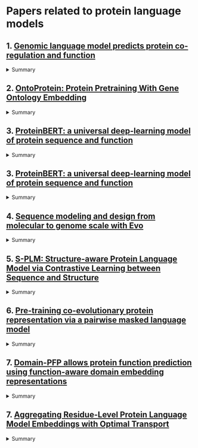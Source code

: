 # Papers related to protein language models

## 1. [Genomic language model predicts protein co-regulation and function](https://www.nature.com/articles/s41467-024-46947-9)
<details>
<summary>Summary</summary>

### Abstract
Deciphering the relationship between a gene and its genomic context is fundamental to understanding and engineering biological systems. Machine learning has shown promise in learning latent relationships underlying the sequence-structure-function paradigm from massive protein sequence datasets. However, to date, limited attempts have been made in extending this continuum to include higher order genomic context information. Evolutionary processes dictate the specificity of genomic contexts in which a gene is found across phylogenetic distances, and these emergent genomic patterns can be leveraged to uncover functional relationships between gene products. Here, we train a genomic language model (gLM) on millions of metagenomic scaffolds to learn the latent functional and regulatory relationships between genes. gLM learns contextualized protein embeddings that capture the genomic context as well as the protein sequence itself, and encode biologically meaningful and functionally relevant information (e.g. enzymatic function, taxonomy). Our analysis of the attention patterns demonstrates that gLM is learning co-regulated functional modules (i.e. operons). Our findings illustrate that gLM’s unsupervised deep learning of the metagenomic corpus is an effective and promising approach to encode functional semantics and regulatory syntax of genes in their genomic contexts and uncover complex relationships between genes in a genomic region.

[Github link](https://github.com/y-hwang/gLM)
</details>

## 2. [OntoProtein: Protein Pretraining With Gene Ontology Embedding](https://arxiv.org/abs/2201.11147)
<details>
<summary>Summary</summary>

### Abstract
Self-supervised protein language models have proved their effectiveness in learning the proteins representations. With the increasing computational power, current protein language models pre-trained with millions of diverse sequences can advance the parameter scale from million-level to billion-level and achieve remarkable improvement. However, those prevailing approaches rarely consider incorporating knowledge graphs (KGs), which can provide rich structured knowledge facts for better protein representations. We argue that informative biology knowledge in KGs can enhance protein representation with external knowledge. In this work, we propose OntoProtein, the first general framework that makes use of structure in GO (Gene Ontology) into protein pre-training models. We construct a novel large-scale knowledge graph that consists of GO and its related proteins, and gene annotation texts or protein sequences describe all nodes in the graph. We propose novel contrastive learning with knowledge-aware negative sampling to jointly optimize the knowledge graph and protein embedding during pre-training. Experimental results show that OntoProtein can surpass state-of-the-art methods with pre-trained protein language models in TAPE benchmark and yield better performance compared with baselines in protein-protein interaction and protein function prediction. Code and datasets are available in this https URL.

[Github link](https://github.com/zjunlp/OntoProtein)
</details>

## 3. [ProteinBERT: a universal deep-learning model of protein sequence and function](https://academic.oup.com/bioinformatics/article/38/8/2102/6502274)
<details>
<summary>Summary</summary>

### Abstract
Self-supervised deep language modeling has shown unprecedented success across natural language tasks, and has recently been repurposed to biological sequences. However, existing models and pretraining methods are designed and optimized for text analysis. We introduce ProteinBERT, a deep language model specifically designed for proteins. Our pretraining scheme combines language modeling with a novel task of Gene Ontology (GO) annotation prediction. We introduce novel architectural elements that make the model highly efficient and flexible to long sequences. The architecture of ProteinBERT consists of both local and global representations, allowing end-to-end processing of these types of inputs and outputs. ProteinBERT obtains near state-of-the-art performance, and sometimes exceeds it, on multiple benchmarks covering diverse protein properties (including protein structure, post-translational modifications and biophysical attributes), despite using a far smaller and faster model than competing deep-learning methods. Overall, ProteinBERT provides an efficient framework for rapidly training protein predictors, even with limited labeled data

[Github link](https://github.com/nadavbra/protein_bert)
</details>

## 3. [ProteinBERT: a universal deep-learning model of protein sequence and function](https://academic.oup.com/bioinformatics/article/38/8/2102/6502274)
<details>
<summary>Summary</summary>

### Abstract
Self-supervised deep language modeling has shown unprecedented success across natural language tasks, and has recently been repurposed to biological sequences. However, existing models and pretraining methods are designed and optimized for text analysis. We introduce ProteinBERT, a deep language model specifically designed for proteins. Our pretraining scheme combines language modeling with a novel task of Gene Ontology (GO) annotation prediction. We introduce novel architectural elements that make the model highly efficient and flexible to long sequences. The architecture of ProteinBERT consists of both local and global representations, allowing end-to-end processing of these types of inputs and outputs. ProteinBERT obtains near state-of-the-art performance, and sometimes exceeds it, on multiple benchmarks covering diverse protein properties (including protein structure, post-translational modifications and biophysical attributes), despite using a far smaller and faster model than competing deep-learning methods. Overall, ProteinBERT provides an efficient framework for rapidly training protein predictors, even with limited labeled data

[Github link](https://github.com/nadavbra/protein_bert)
</details>

## 4. [Sequence modeling and design from molecular to genome scale with Evo](https://www.biorxiv.org/content/10.1101/2024.02.27.582234v2)
<details>
<summary>Summary</summary>

### Abstract
The genome is a sequence that completely encodes the DNA, RNA, and proteins that orchestrate the function of a whole organism. Advances in machine learning combined with massive datasets of whole genomes could enable a biological foundation model that accelerates the mechanistic understanding and generative design of complex molecular interactions. We report Evo, a genomic foundation model that enables prediction and generation tasks from the molecular to genome scale. Using an architecture based on advances in deep signal processing, we scale Evo to 7 billion parameters with a context length of 131 kilobases (kb) at single-nucleotide, byte resolution. Trained on 2.7M prokaryotic and phage genomes, Evo can generalize across the three fundamental modalities of the central dogma of molecular biology to perform zero-shot function prediction that is competitive with, or outperforms, leading domain-specific language models. Evo also excels at multi-element generation tasks, which we demonstrate by generating synthetic CRISPR-Cas molecular complexes and entire transposable systems for the first time. Using information learned over whole genomes, Evo can also predict gene essentiality at nucleotide resolution and can generate coding-rich sequences up to 650 kb in length, orders of magnitude longer than previous methods. Advances in multi-modal and multiscale learning with Evo provides a promising path toward improving our understanding and control of biology across multiple levels of complexity.

[Github link](https://github.com/evo-design/evo)
</details>

## 5. [S-PLM: Structure-aware Protein Language Model via Contrastive Learning between Sequence and Structure](https://www.biorxiv.org/content/10.1101/2023.08.06.552203v2)
<details>
<summary>Summary</summary>

### Abstract
Large protein language models (PLMs) present excellent potential to reshape protein research by encoding the amino acid sequences into mathematical and biological meaningful embeddings. However, the lack of crucial 3D structure information in most PLMs restricts the prediction capacity of PLMs in various applications, especially those heavily depending on 3D structures. To address this issue, we introduce S-PLM, a 3D structure-aware PLM utilizing multi-view contrastive learning to align the sequence and 3D structure of a protein in a coordinate space. S-PLM applies Swin-Transformer on AlphaFold-predicted protein structures to embed the structural information and fuses it into sequence-based embedding from ESM2. Additionally, we provide a library of lightweight tuning tools to adapt S-PLM for diverse protein property prediction tasks. Our results demonstrate S-PLM’s superior performance over sequence-only PLMs, achieving competitiveness in protein function prediction compared to state-of-the-art methods employing both sequence and structure inputs.

[Github link](https://github.com/duolinwang/S-PLM/)
</details>

## 6. [Pre-training co-evolutionary protein representation via a pairwise masked language model](https://arxiv.org/pdf/2110.15527.pdf)
<details>
<summary>Summary</summary>

### Abstract
Understanding protein sequences is vital and urgent for biology, healthcare, and medicine. Labeling approaches are expensive yet time-consuming, while the amount of unlabeled data is increasing quite faster than that of the labeled data due to low-cost, high-throughput sequencing methods. In order to extract knowledge from these unlabeled data, representation learning is of significant value for protein-related tasks and has great potential for helping us learn more about protein functions and structures. The key problem in the protein sequence representation learning is to capture the co-evolutionary information reflected by the inter-residue co-variation in the sequences. Instead of leveraging multiple sequence alignment as is usually done, we propose a novel method to capture this information directly by pre-training via a dedicated language model, i.e., Pairwise Masked Language Model (PMLM). In a conventional masked language model, the masked tokens are modeled by conditioning on the unmasked tokens only, but processed independently to each other. However, our proposed PMLM takes the dependency among masked tokens into consideration, i.e., the probability of a token pair is not equal to the product of the probability of the two tokens. By applying this model, the pre-trained encoder is able to generate a better representation for protein sequences. Our result shows that the proposed method can effectively capture the inter-residue correlations and improves the performance of contact prediction by up to 9% compared to the MLM baseline under the same setting. The proposed model also significantly outperforms the MSA baseline by more than 7% on the TAPE contact prediction benchmark when pre-trained on a subset of the sequence database which the MSA is generated from, revealing the potential of the sequence pre-training method to surpass MSA based methods in general. 

</details>

## 7. [Domain-PFP allows protein function prediction using function-aware domain embedding representations](https://www.nature.com/articles/s42003-023-05476-9)
<details>
<summary>Summary</summary>

### Abstract
Domains are functional and structural units of proteins that govern various biological functions performed by the proteins. Therefore, the characterization of domains in a protein can serve as a proper functional representation of proteins. Here, we employ a self-supervised protocol to derive functionally consistent representations for domains by learning domain-Gene Ontology (GO) co-occurrences and associations. The domain embeddings we constructed turned out to be effective in performing actual function prediction tasks. Extensive evaluations showed that protein representations using the domain embeddings are superior to those of large-scale protein language models in GO prediction tasks. Moreover, the new function prediction method built on the domain embeddings, named Domain-PFP, substantially outperformed the state-of-the-art function predictors. Additionally, Domain-PFP demonstrated competitive performance in the CAFA3 evaluation, achieving overall the best performance among the top teams that participated in the assessment.

[Github link](https://github.com/kiharalab/Domain-PFP?tab=readme-ov-file)
</details>

## 7. [Aggregating Residue-Level Protein Language Model Embeddings with Optimal Transport](https://www.biorxiv.org/content/10.1101/2024.01.29.577794v1.abstract)
<details>
<summary>Summary</summary>

### Abstract
Protein language models (PLMs) have emerged as powerful approaches for mapping protein sequences into informative embeddings suitable for a range of applications. PLMs, as well as many other protein representation schemes, generate per-token (i.e., per-residue) representations, leading to variable-sized outputs based on protein length. This variability presents a challenge for protein-level prediction tasks, which require uniform-sized embeddings for consistent analysis across different proteins. Prior work has typically resorted to average pooling to summarize token-level PLM outputs. It is, however, unclear if such an aggregation operation effectively prioritizes the relevant information across token-level representations.

Addressing this, we introduce a novel method utilizing sliced-Wasserstein embeddings to convert variable-length PLM outputs into fixed-length protein-level representations. Inspired by the success of optimal transport techniques in representation learning, we first conceptualize per-token PLM outputs as samples from a probabilistic distribution. We then employ sliced-Wasserstein distances to map these samples against a learnable reference set, creating a Euclidean embedding in the output space. The resulting embedding is agnostic to the length of the input and represents the entire protein. Across a range of state-of-the-art pre-trained ESM-2 PLMs, with varying model sizes, we show the superiority of our method over average pooling for protein-drug and protein-protein interaction. Our aggregation scheme is especially effective when model size is constrained, enabling smaller-scale PLMs to match or exceed the performance of average-pooled larger-scale PLMs. Since using smaller models reduces computational resource requirements, our approach not only promises more accurate inference but can also help democratize access to foundation models.

[Github link](https://github.com/navid-naderi/PLM_SWE)
</details>

